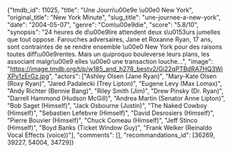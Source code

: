 {"tmdb_id": 11025, "title": "Une Journ\u00e9e \u00e0 New York", "original_title": "New York Minute", "slug_title": "une-journee-a-new-york", "date": "2004-05-07", "genre": "Com\u00e9die", "score": "5.8/10", "synopsis": "24 heures de d\u00e9lire attendent deux s\u0153urs jumelles que tout oppose. Farouches adversaires, Jane et Roxanne Ryan, 17 ans, sont contraintes de se rendre ensemble \u00e0 New York pour des raisons toutes diff\u00e9rentes. Mais un quiproquo bouleverse leurs plans, les associant malgr\u00e9 elles \u00e0 une transaction louche...", "image": "https://image.tmdb.org/t/p/w185_and_h278_bestv2/Gi22qPTBdRA7HQ3WiXPv1zErGz.jpg", "actors": ["Ashley Olsen (Jane Ryan)", "Mary-Kate Olsen (Roxy Ryan)", "Jared Padalecki (Trey Lipton)", "Eugene Levy (Max Lomax)", "Andy Richter (Bennie Bang)", "Riley Smith (Jim)", "Drew Pinsky (Dr. Ryan)", "Darrell Hammond (Hudson McGill)", "Andrea Martin (Senator Anne Lipton)", "Bob Saget (Himself)", "Jack Osbourne (Justin)", "The Naked Cowboy (Himself)", "Sebastien Lefebvre (Himself)", "David Desrosiers (Himself)", "Pierre Bouvier (Himself)", "Chuck Comeau  (Himself)", "Jeff Stinco (Himself)", "Boyd Banks (Ticket Window Guy)", "Frank Welker (Reinaldo Vocal Effects (voice))"], "comments": [], "recommandations_id": [36269, 39227, 54004, 34729]}